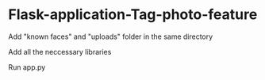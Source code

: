 # Flask-application-Tag-photo-feature

Add "known faces" and "uploads" folder in the same directory

Add all the neccessary libraries 

Run app.py
